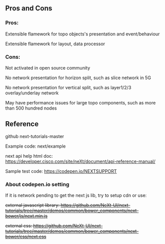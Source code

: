 ## Pros and Cons
### Pros: 

Extensible flamework for topo objects's presentation and event/behaviour

Extensible flamework for layout, data processor

### Cons: 

Not activated in open source community 

No network presentation for horizon split, such as slice network in 5G 

No network presentation for vertical split, such as layer1/2/3 overlay/underlay network 

May have performance issues for large topo components, such as more than 500 hundred nodes 

## Reference 

github next-tutorials-master

Example code: next/example

next api help html doc: https://developer.cisco.com/site/neXt/document/api-reference-manual/

Sample test code:  https://codepen.io/NEXTSUPPORT

### About codepen.io setting
If it is network pending to get the next js lib, try to setup cdn or use: 

~~external javascript library: https://github.com/NeXt-UI/next-tutorials/tree/master/demos/common/bower_components/next-bower/js/next.min.js~~

~~external css: https://github.com/NeXt-UI/next-tutorials/tree/master/demos/common/bower_components/next-bower/css/next.css~~

